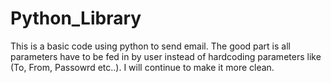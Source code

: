 # Python_Library
This is a basic code using python to send email. The good part is all parameters have to be fed in by user instead of hardcoding parameters like (To, From, Passowrd etc..). I will continue to make it more clean.
